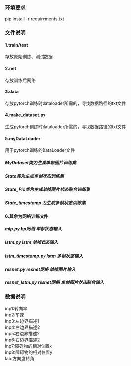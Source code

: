 ### 环境要求
pip install -r requirements.txt

### 文件说明

#### 1.train/test
存放原始训练、测试数据

#### 2.net
存放训练后网络

#### 3.data
存放pytorch训练时dataloader所需的，寻找数据路径的txt文件

#### 4.make_dataset.py
生成pytorch训练时dataloader所需的，寻找数据路径的txt文件

#### 5.myDataLoader
用于pytorch训练的DataLoader文件
##### MyDataset类为生成单帧图片训练集
##### State类为生成单帧状态训练集
##### State_Pic类为生成单帧图片状态联合训练集
##### State_timestamp 为生成多帧状态训练集

#### 6.其余为网络训练文件
##### mlp.py    bp网络 单帧状态输入
##### lstm.py   lstm 单帧状态输入
##### lstm_timestamp.py  lstm 多帧状态输入
##### resnet.py  resnet网络 单帧图片输入
##### resnet_lstm.py  resnet网络 单帧图片状态联合输入

### 数据说明
inp1:转向率	 
inp2:车速  
inp3:左边界描述1  
inp4:左边界描述2  
inp5:右边界描述2  
inp6:右边界描述2  
inp7:障碍物的相对位置x  
inp8:障碍物的相对位置y  
lab:方向盘转角  
